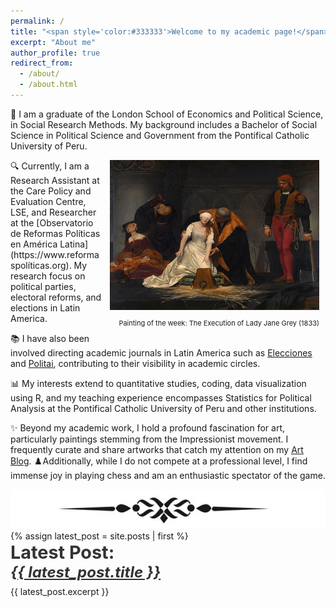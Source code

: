 ```yaml
---
permalink: /
title: "<span style='color:#333333'>Welcome to my academic page!</span>"
excerpt: "About me"
author_profile: true
redirect_from: 
  - /about/
  - /about.html
---
```



👋 I am a graduate of the London School of Economics and Political Science, in Social Research Methods. My background includes a Bachelor of Social Science in Political Science and Government from the Pontifical Catholic University of Peru.

<div style="float: right; margin: 0px 10px 0px 10px;">
    <img src="images/lady_jane.jpg" width="335" height="240">
    <p style="font-size: 11px; text-align: right;">Painting of the week: The Execution of Lady Jane Grey (1833)</p>
</div>
🔍 Currently, I am a Research Assistant at the Care Policy and Evaluation Centre, LSE, and Researcher at the [Observatorio de Reformas Políticas en América Latina](https://www.reformaspolíticas.org). My research focus on political parties, electoral reforms, and elections in Latin America. 

📚 I have also been involved directing academic journals in Latin America such as [Elecciones](https://revistas.onpe.gob.pe/index.php/elecciones) and [Politai](https://revistas.pucp.edu.pe/index.php/politai), contributing to their visibility in academic circles.

📊 My interests extend to quantitative studies, coding, data visualization using R, and my teaching experience encompasses Statistics for Political Analysis at the Pontifical Catholic University of Peru and other institutions.

✨ Beyond my academic work, I hold a profound fascination for art, particularly paintings stemming from the Impressionist movement. I frequently curate and share artworks that catch my attention on my [Art Blog](https://artchronicles.tumblr.com/). ♟️Additionally, while I do not compete at a professional level, I find immense joy in playing chess and am an enthusiastic spectator of the game.

<!-- Centered Image -->
<div style="text-align: center; margin: 0; padding: 0;">
  <img src="images/separation.png" alt="Separation Image" style="max-width: 100%; height: auto; display: inline-block;">
</div>

<!-- Alert Content -->
<div style="text-align: left; margin: 0; padding: 0;">
  {% assign latest_post = site.posts | first %}
  <h4 style="font-size: 1.8rem; margin: 0; color: #333333;">Latest Post:</h4>
  <h5 style="font-size: 1.5rem; margin: 0;">
    <a href="{{ latest_post.url }}" style="text-decoration: underline; color: #333333;">
      {{ latest_post.title }}
    </a>
  </h5>
  <p style="margin: 0.5rem 0 0 0;">{{ latest_post.excerpt }}</p>
</div>